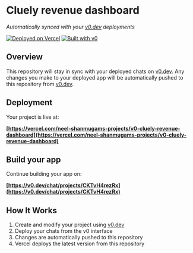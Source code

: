# Cluely revenue dashboard

*Automatically synced with your [v0.dev](https://v0.dev) deployments*

[![Deployed on Vercel](https://img.shields.io/badge/Deployed%20on-Vercel-black?style=for-the-badge&logo=vercel)](https://vercel.com/neel-shanmugams-projects/v0-cluely-revenue-dashboard)
[![Built with v0](https://img.shields.io/badge/Built%20with-v0.dev-black?style=for-the-badge)](https://v0.dev/chat/projects/CKTvH4rezRx)

## Overview

This repository will stay in sync with your deployed chats on [v0.dev](https://v0.dev).
Any changes you make to your deployed app will be automatically pushed to this repository from [v0.dev](https://v0.dev).

## Deployment

Your project is live at:

**[https://vercel.com/neel-shanmugams-projects/v0-cluely-revenue-dashboard](https://vercel.com/neel-shanmugams-projects/v0-cluely-revenue-dashboard)**

## Build your app

Continue building your app on:

**[https://v0.dev/chat/projects/CKTvH4rezRx](https://v0.dev/chat/projects/CKTvH4rezRx)**

## How It Works

1. Create and modify your project using [v0.dev](https://v0.dev)
2. Deploy your chats from the v0 interface
3. Changes are automatically pushed to this repository
4. Vercel deploys the latest version from this repository